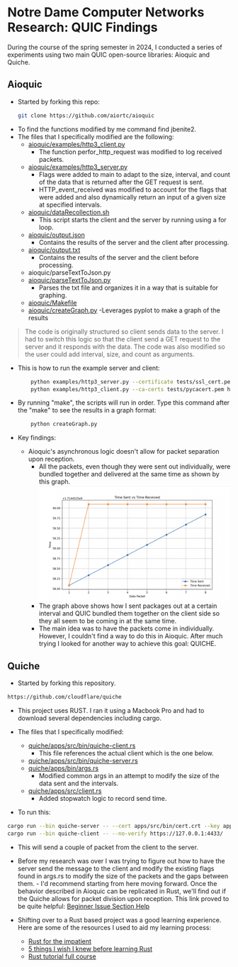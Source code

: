 # Notre Dame Computer Networks Research: QUIC Findings

During the course of the spring semester in 2024, I conducted a series of experiments using two main QUIC open-source libraries: Aioquic and Quiche.

## Aioquic
- Started by forking this repo:
    ```bash
    git clone https://github.com/aiortc/aioquic
    ```
- To find the functions modified by me command find jbenite2.
- The files that I specifically modified are the following:
    - [aioquic/examples/http3_client.py](https://github.com/jbenite2/QUIC/blob/main/aioquic/examples/http3_client.py) 
       - The function perfor_http_request was modified to log received packets.
    - [aioquic/examples/http3_server.py](https://github.com/jbenite2/QUIC/blob/main/aioquic/examples/http3_server.py)
       - Flags were added to main to adapt to the size, interval, and count of the data that is returned after the GET request is sent. 
       - HTTP_event_received was modified to account for the flags that were added and also dynamically return an input of a given size at specified intervals. 
    - [aioquic/dataRecollection.sh](https://github.com/jbenite2/QUIC/blob/main/aioquic/dataRecollection.sh)
       - This script starts the client and the server by running using a for loop. 
    - [aioquic/output.json](https://github.com/jbenite2/QUIC/blob/main/aioquic/output.json)
       - Contains the results of the server and the client after processing. 
    - [aioquic/output.txt](https://github.com/jbenite2/QUIC/blob/main/aioquic/output.txt)
       - Contains the results of the server and the client before processing. 
    - aioquic/parseTextToJson.py
    - [aioquic/parseTextToJson.py](https://github.com/jbenite2/QUIC/blob/main/aioquic/parseTextToJson.py)
       - Parses the txt file and organizes it in a way that is suitable for graphing.  
    - [aioquic/Makefile](https://github.com/jbenite2/QUIC/blob/main/aioquic/Makefile)
    - [aioquic/createGraph.py](https://github.com/jbenite2/QUIC/blob/main/aioquic/createGraph.py)
       -Leverages pyplot to make a graph of the results


> The code is originally structured so client sends data to the server. I had to switch this logic so that the client send a GET request to the server and it responds with the data. 
> The code was also modified so the user could add interval, size, and count as arguments. 

- This is how to run the example server and client:
    ```bash
        python examples/http3_server.py --certificate tests/ssl_cert.pem --private-key tests/ssl_key.pem -interval 0.250 -size 100 -count
        python examples/http3_client.py --ca-certs tests/pycacert.pem https://localhost:4433/
    ```
- By running "make", the scripts will run in order. Type this command after the "make" to see the results in a graph format:
    ```bash
        python createGraph.py
    ```

- Key findings:
    - Aioquic's asynchronous logic doesn't allow for packet separation upon reception. 
        - All the packets, even though they were sent out individually, were bundled together and delivered at the same time as shown by this graph. 
        ![image](aioquic_graph.png)
        - The graph above shows how I sent packages out at a certain interval and QUIC bundled them together on the client side so they all seem to be coming in at the same time. 
        - The main idea was to have the packets come in individually. However, I couldn't find a way to do this in Aioquic. After much trying I looked for another way to achieve this goal: QUICHE. 


## Quiche
- Started by forking this repository.
```bash
https://github.com/cloudflare/quiche
```

- This project uses RUST. I ran it using a Macbook Pro and had to download several dependencies including cargo. 

- The files that I specifically modified:
    - [quiche/apps/src/bin/quiche-client.rs](https://github.com/jbenite2/QUIC/blob/main/quiche/apps/src/bin/quiche-client.rs)
        - This file references the actual client which is the one below.
    - [quiche/apps/src/bin/quiche-server.rs](https://github.com/jbenite2/QUIC/blob/main/quiche/apps/src/bin/quiche-server.rs)
    - [quiche/apps/bin/args.rs](https://github.com/jbenite2/QUIC/blob/main/quiche/apps/src/args.rs)
        - Modified common args in an attempt to modify the size of the data sent and the intervals.
    - [quiche/apps/src/client.rs](https://github.com/jbenite2/QUIC/blob/main/quiche/apps/src/client.rs)
        - Added stopwatch logic to record send time. 

- To run this:
```bash
cargo run --bin quiche-server -- --cert apps/src/bin/cert.crt --key apps/src/bin/cert.key
cargo run --bin quiche-client -- --no-verify https://127.0.0.1:4433/
```
   - This will send a couple of packet from the client to the server. 
   - Before my research was over I was trying to figure out how to have the server send the message to the client and modify the existing flags found in args.rs to modify the size of the packets and the gaps between them. 
    - I'd recommend starting from here moving forward. Once the behavior described in Aioquic can be replicated in Rust, we'll find out if the Quiche allows for packet division upon reception. This link proved to be quite helpful: [Beginner Issue Section Help](https://github.com/cloudflare/quiche/issues/1518)


- Shifting over to a Rust based project was a good learning experience. Here are some of the resources I used to aid my learning process:
    - [Rust for the impatient](https://www.youtube.com/watch?v=br3GIIQeefY&t=242s)
    - [5 things I wish I knew before learning Rust](https://www.youtube.com/watch?v=EYCBm0xAWow)
    - [Rust tutorial full course](https://www.youtube.com/watch?v=ygL_xcavzQ4)

















